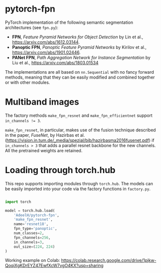 # pytorch-fpn

PyTorch implementation of the following semantic segmentation architectures (see `fpn.py`):
- **FPN**, *Feature Pyramid Networks for Object Detection* by Lin et al., https://arxiv.com/abs/1612.03144.
- **Panoptic FPN**, *Panoptic Feature Pyramid Networks* by Kirilov et al., https://arxiv.com/abs/1901.02446.
- **PANet FPN**, *Path Aggregation Network for Instance Segmentation* by Liu et al., https://arxiv.com/abs/1803.01534

The implementations are all based on `nn.Sequential` with no fancy forward methods, meaning that they can be easily modified and combined together or with other modules.


# Multiband images
The factory methods `make_fpn_resnet` and `make_fpn_efficientnet` support `in_channels != 3`.

`make_fpn_resnet`, in particular, makes use of the fusion technique described in the paper, *FuseNet*, by Hazirbas et al. (https://vision.in.tum.de/_media/spezial/bib/hazirbasma2016fusenet.pdf) if `in_channels > 3` that adds a parallel resnet backbone for the new channels. All the pretrained weights are retained.


# Loading through torch.hub
This repo supports importing modules through `torch.hub`. The models can be easily imported into your code via the factory functions in `factory.py`.

```python

import torch

model = torch.hub.load(
	'AdeelH/pytorch-fpn',
	'make_fpn_resnet',
	name='resnet18',
	fpn_type='panoptic',
	num_classes=2,
	fpn_channels=256,
	in_channels=3,
	out_size=(224, 224)
)

```

Working example on Colab: https://colab.research.google.com/drive/1pjkw-QoqiXgKDrEYZ47EwfXcW7vgO4KX?usp=sharing
